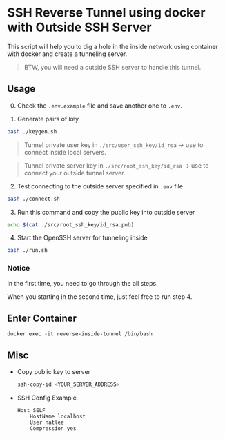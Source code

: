 # SSH Reverse Tunnel using docker with Outside SSH Server

This script will help you to dig a hole in the inside network using container with docker and create a tunneling server.

> BTW, you will need a outside SSH server to handle this tunnel.

## Usage

0. Check the `.env.example` file and save another one to `.env`.

1. Generate pairs of key

```bash
bash ./keygen.sh
```

> Tunnel private user key in `./src/user_ssh_key/id_rsa` -> use to connect inside local servers.

> Tunnel private server key in `./src/root_ssh_key/id_rsa` -> use to connect your outside tunnel server.

2. Test connecting to the outside server specified in `.env` file

```bash
bash ./connect.sh
```

3. Run this command and copy the public key into outside server

```bash
echo $(cat ./src/root_ssh_key/id_rsa.pub)
```

4. Start the OpenSSH server for tunneling inside

```bash
bash ./run.sh
```

### Notice

In the first time, you need to go through the all steps.

When you starting in the second time, just feel free to run step 4.

## Enter Container

```
docker exec -it reverse-inside-tunnel /bin/bash
```

## Misc

- Copy public key to server

  ```bash
  ssh-copy-id <YOUR_SERVER_ADDRESS>
  ```

- SSH Config Example

  ```
  Host SELF
      HostName localhost
      User natlee
      Compression yes
  ```
